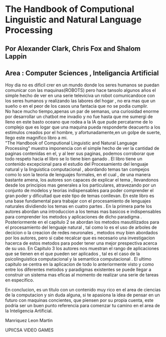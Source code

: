 # The Handbook of Computional Linguistic and Natural Language Processing
## Por Alexander Clark, Chris Fox and Shalom Lappin
## Area : Computer Sciences , Inteligancia Artificial  

Hoy dia no es dificil crer en un mundo donde los seres humanos se puedan comunicar con las maquinas(ROBOTS) pero hace tansolo algunos años el simple hecho de ver en una serie televiciva un robot comunicandoce con los seres humanos y realizando las labores del hogar , no era mas que un sueño o en el peor de los casos una fantacia que no se podia cumplir.   
No hace mucho tiempo,apenas un par de semanas, una curiosidad enorme por desarrollar un chatbot me invadio y no fue hasta que me sumergi de lleno en este basto oceano que rodea a la IA que pude percatarme de lo complejo que es logar que una maquina pueda responderte deacuerto a los estimulos creados por el hombre, y afortunadamente,en un golpe de suerte, llego este magnifico libro a mi.   
"The Handbook of Computional Linguistic and Natural Language Processing" muestra imponencia con el simple hecho de ver la cantidad de paginas contenidas en el, y al leer sus paginas, podemos corroborar que todo respeto hacia el libro se lo tiene bien ganado .
El libro tiene un contenido excepcional para el estudio del Procesamiento del lenguaje natural y la linguistica computacional , abordando temas tan compejos como lo son la teoria de lenguajes formales, en el cual , de una manera bastante amena, los autores son capaces de explicar el tema , llevandonos desde los principios mas generales a los particulares, atravezando por un conjunto de modelos y teorias indispensables para poder comprender el gran poder y dificultad que este tipo de temas conllevan. 
En este libro es una base fundamental para trabajar con el procesamiento de lenguajes naturales dividiendo los temas en cuatro partes .
En la primera parte los autores abordan una introduccion a los temas mas basicos e indispensables para comprender los metodos y aplicaciones de dicho paradigma . Posteriormente en el capitulo 2 se abordan los metodos masutilizados para el procesamiento del lenguaje natural , tal como lo es  el uso de arboles de decicion o la creacion de redes neuronales , metodos muy bien abordados por los autores, pero si cabe recalcar que es necesario una investigacion hacerca de estos metodos para poder tener una mejor prespectiva acerca de su uso.
En Capitulo 3 los autores nos muestran el rango de aplicaciones que se tienen en el que pueden ser aplicados , tal es el caso de la psicolinguistica computacional y la semantica computacional . El ultimo capitulo se centra en la aplicacion de todo lo anteriormente visto y como entre los diferentes metodos y paradigmas existentes se puede llegar a construir un sistema mas eficas al momento de realizar una serie de tareas en especifico.  

En conclucion, es un titulo con un contenido muy rico en el area de ciencias de la computacion y sin duda alguna, si te apasiona la idea de pensar en un futuro con maquinas concientes, que piensen por su propia cuenta, este podria ser un buen punto referencia para comenzar tu camino en el area de la Inteligencia Artificial. 

Manriquez Leon Martin

UPIICSA VIDEO GAMES
